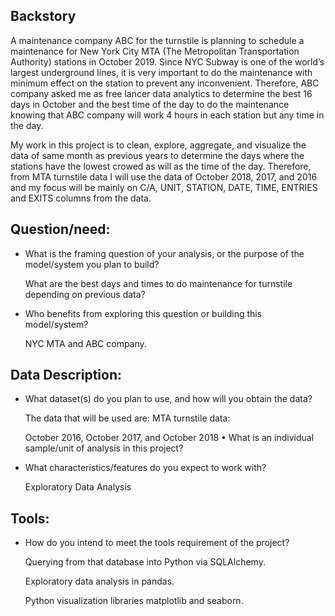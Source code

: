 ## Backstory

A maintenance company ABC for the turnstile is planning to schedule a maintenance for New York City MTA (The Metropolitan Transportation Authority)
stations in October 2019. Since NYC Subway is one of the world’s largest underground lines, it is very important to do the maintenance with minimum 
effect on the station to prevent any inconvenient. Therefore, ABC company asked me as free lancer data analytics to determine the best 16 days in October
and the best time of the day to do the maintenance knowing that ABC company will work 4 hours in each station but any time in the day.


My work in this project is to clean, explore, aggregate, and visualize the data of same month as previous years to determine the days 
where the stations have the lowest crowed as will as the time of the day. Therefore, from MTA turnstile data I will use the data of October 2018, 2017, and 2016 
and my focus will be mainly on C/A, UNIT, STATION, DATE, TIME, ENTRIES and EXITS columns from the data.

## Question/need:
- What is the framing question of your analysis, or the purpose of the model/system you plan to build?

     What are the best days and times to do maintenance for turnstile depending on previous data? 
- Who benefits from exploring this question or building this model/system?

     NYC MTA and ABC company.
     
## Data Description:
- What dataset(s) do you plan to use, and how will you obtain the data? 

    The data that will be used are: 
    MTA turnstile data:
    
    October 2016, October 2017, and October 2018 • What is an individual sample/unit of analysis in this project?
- What characteristics/features do you expect to work with?

    Exploratory Data Analysis
    
## Tools: 
- How do you intend to meet the tools requirement of the project? 

    Querying from that database into Python via SQLAlchemy.

    Exploratory data analysis in pandas.

    Python visualization libraries matplotlib and seaborn.
